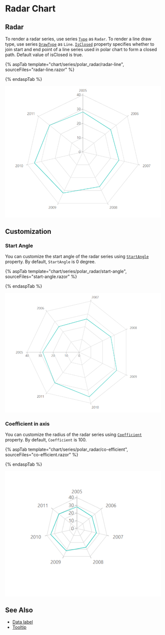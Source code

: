 # Radar Chart

## Radar

To render a radar series, use series [`Type`](https://help.syncfusion.com/cr/cref_files/aspnetcore-js2/aspnetcore/Syncfusion.EJ2~Syncfusion.EJ2.Charts.ChartSeries~Type.html) as `Radar`. To render a line draw type, use series [`DrawType`](https://help.syncfusion.com/cr/cref_files/aspnetcore-js2/aspnetcore/Syncfusion.EJ2~Syncfusion.EJ2.Charts.ChartSeries~DrawType.html) as `Line`.
[`IsClosed`](https://help.syncfusion.com/cr/cref_files/aspnetcore-js2/aspnetcore/Syncfusion.EJ2~Syncfusion.EJ2.Charts.ChartSeries~IsClosed.html) property specifies whether to join start and end point of
a line series used in polar chart to form a closed path. Default value of isClosed is true.

{% aspTab template="chart/series/polar_radar/radar-line", sourceFiles="radar-line.razor" %}

{% endaspTab %}

![Line](../images/polar-radar/radar-line-razor.png)

## Customization

### Start Angle

You can customize the start angle of the radar series using
[`StartAngle`](https://help.syncfusion.com/cr/cref_files/aspnetcore-js2/aspnetcore/Syncfusion.EJ2~Syncfusion.EJ2.Charts.ChartAxis~StartAngle.html) property. By default, `StartAngle` is 0 degree.

{% aspTab template="chart/series/polar_radar/start-angle", sourceFiles="start-angle.razor" %}

{% endaspTab %}

![Start Angle](../images/polar-radar/start-angle-razor.png)

### Coefficient in axis

You can customize the radius of the radar series using
[`Coefficient`](https://help.syncfusion.com/cr/cref_files/aspnetcore-js2/aspnetcore/Syncfusion.EJ2~Syncfusion.EJ2.Charts.ChartAxis~Coefficient.html) property. By default, `Coefficient` is 100.

{% aspTab template="chart/series/polar_radar/co-efficient", sourceFiles="co-efficient.razor" %}

{% endaspTab %}

![Coefficient](../images/polar-radar/co-efficient-razor.png)

## See Also

* [Data label](../data-labels)
* [Tooltip](../tool-tip)